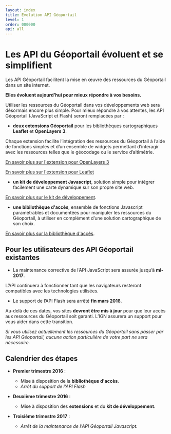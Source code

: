 ```yaml
---
layout: index
title: Evolution API Géoportail
level: 1
order: 000000
api: all
---
```


# Les API du Géoportail évoluent et se simplifient

Les API Géoportail facilitent la mise en œuvre des ressources du Géoportail dans un site internet.

**Elles évoluent aujourd’hui pour mieux répondre à vos besoins.**

Utiliser les ressources du Géoportail dans vos développements web sera désormais encore plus simple. Pour mieux répondre à vos attentes, les API Géoportail (JavaScript et Flash) seront remplacées par :

* **deux extensions Géoportail** pour les bibliothèques cartographiques **Leaflet** et **OpenLayers 3**.

Chaque extension facilite l’intégration des ressources du Géoportail à l’aide de fonctions simples et d’un ensemble de widgets permettant d’interagir avec les ressources telles que le géocodage ou le service d’altimétrie.

[En savoir plus sur l'extension pour OpenLayers 3](./ol3/presentation.html)

[En savoir plus sur l'extension pour Leaflet](./leaflet/presentation.html)


* **un kit de développement Javascript**, solution simple pour intégrer facilement une carte dynamique sur son propre site web. 

[En savoir plus sur le kit de développement](./sdk/presentation.html).


* **une bibilothèque d'accès**, ensemble de fonctions Javascript paramétrables et documentées pour manipuler les ressources du Géoportail, à utiliser en complément d’une solution cartographique de son choix.

[En savoir plus sur la bibliothèque d'accès](./bibacces/presentation.html).


## Pour les utilisateurs des API Géoportail existantes

* La maintenance corrective de l’API JavaScript sera assurée jusqu’à **mi-2017**.

L’API continuera à fonctionner tant que les navigateurs resteront compatibles avec les technologies utilisées.

* Le support de l’API Flash sera arrêté **fin mars 2016**.


Au-delà de ces dates, vos sites **devront être mis à jour** pour que leur accès aux ressources du Géoportail soit garanti.
L’IGN assurera un support pour vous aider dans cette transition.

*Si vous utilisez actuellement les ressources du Géoportail sans passer par les API Géoportail, aucune action particulière de votre part ne sera nécessaire.*

## Calendrier des étapes


* **Premier trimestre 2016** : 

    - Mise à disposition de la **bibliothèque d'accès**.
    - *Arrêt du support de l'API Flash*

* **Deuxième trimestre 2016** : 

    - Mise à disposition des **extensions** et du **kit de développement**. 

* **Troisième trimestre 2017** : 

    - *Arrêt de la maintenance de l'API Géoportail Javascript.*

